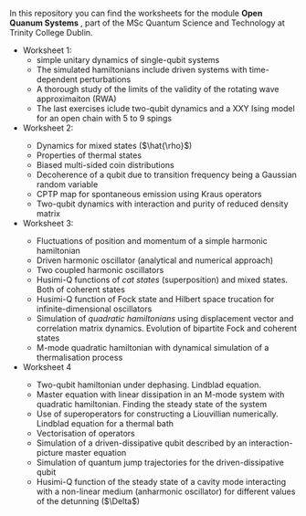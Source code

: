 In this repository you can find the worksheets for the module <strong> Open Quanum Systems </strong>, part of the MSc Quantum Science and Technology at Trinity College Dublin.

<ul>

<li> Worksheet 1: 

<ul>
<li>simple unitary dynamics of single-qubit systems</li>
<li>The simulated hamiltonians include driven systems with time-dependent perturbations</li>
<li>A thorough study of the limits of the validity of the rotating wave approximaiton (RWA)</li>
<li>The last exercises iclude two-qubit dynamics and a XXY Ising model for an open chain with 5 to 9 spings</li>
</ul>

<li> Worksheet 2: </li>
<ul>
<li> Dynamics for mixed states ($\hat{\rho}$) </li>
<li> Properties of thermal states </li>
<li> Biased multi-sided coin distributions</li>
<li> Decoherence of a qubit due to transition frequency being a Gaussian random variable</li>
<li> CPTP map for spontaneous emission using Kraus operators</li>
<li> Two-qubit dynamics with interaction and purity of reduced density matrix</li>
</ul>


<li> Worksheet 3: </li>
<ul>
<li> Fluctuations of position and momentum of a simple harmonic hamiltonian  </li>
<li> Driven harmonic oscillator (analytical and numerical approach)</li>
<li> Two coupled harmonic oscillators</li>
<li> Husimi-Q functions of <i> cat states </i> (superposition) and mixed states. Both of coherent states</li>
<li> Husimi-Q function of Fock state and Hilbert space trucation for infinite-dimensional oscillators</li>
<li> Simulation of <i> quadratic hamiltonians </i> using displacement vector and correlation matrix dynamics. Evolution of bipartite Fock and coherent states</li>
<li> M-mode quadratic hamiltonian with dynamical simulation of a thermalisation process</li>
</ul>

<li> Worksheet 4 </li>
<ul>
<li> Two-qubit hamiltonian under dephasing. Lindblad equation. </li>
<li> Master equation with linear dissipation in an M-mode system with quadratic hamiltonian. Finding the steady state of the system</li>
<li> Use of superoperators for constructing a Liouvillian numerically. Lindblad equation for a thermal bath</li>
<li> Vectorisation of operators</li>
<li> Simulation of a driven-dissipative qubit described by an interaction-picture master equation</li>
<li> Simulation of quantum jump trajectories for the driven-dissipative qubit</li>
<li> Husimi-Q function of the steady state of a cavity mode interacting with a non-linear medium (anharmonic oscillator) for different values of the detunning ($\Delta$) </li>
</ul>
  
  
</ul>
